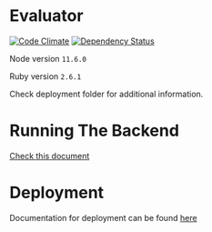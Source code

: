 Evaluator
=========
[![Code Climate](https://codeclimate.com/github/a-h-i/evaluator/badges/gpa.svg)](https://codeclimate.com/github/a-h-i/evaluator) [![Dependency Status](https://api.dependabot.com/badges/status?host=github&repo=a-h-i/evaluator)](https://api.dependabot.com/badges/status?host=github&repo=a-h-i/evaluator)


Node version `11.6.0`


Ruby version `2.6.1`


Check deployment folder for additional information.



Running The Backend
==================
[Check this document](evaluator_api/README.md)



Deployment
==========
Documentation for deployment can be found [here](deployment/README.md)